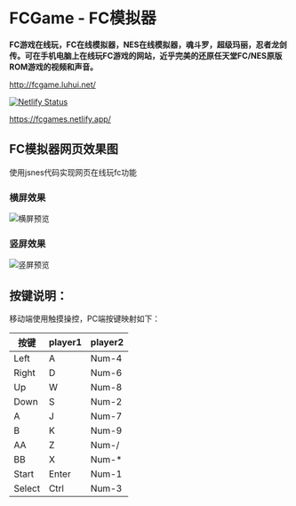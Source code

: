 # FCGame - FC模拟器
**FC游戏在线玩，FC在线模拟器，NES在线模拟器，魂斗罗，超级玛丽，忍者龙剑传。可在手机电脑上在线玩FC游戏的网站，近乎完美的还原任天堂FC/NES原版ROM游戏的视频和声音。**

http://fcgame.luhui.net/

[![Netlify Status](https://api.netlify.com/api/v1/badges/beedb3cc-539f-444a-9b0a-c6b6ff985e4c/deploy-status)](https://app.netlify.com/sites/fcgames/deploys)

https://fcgames.netlify.app/

## FC模拟器网页效果图
使用jsnes代码实现网页在线玩fc功能

### 横屏效果
![横屏预览](./landscape_mode.png)

### 竖屏效果
![竖屏预览](./portrait_mode.png)

## 按键说明：
移动端使用触摸操控，PC端按键映射如下：

| 按键 | player1 | player2 |
| - | - | - |
| Left | A | Num-4 |
| Right | D | Num-6 |
| Up | W | Num-8 |
| Down | S | Num-2 |
| A | J | Num-7 |
| B | K | Num-9 |
| AA | Z | Num-/ |
| BB | X | Num-* |
| Start |	Enter |	Num-1 |
| Select | Ctrl |	Num-3 |
